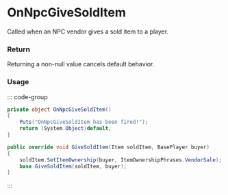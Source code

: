 <Badge type="danger" text="Carbon Compatible"/><Badge type="warning" text="Oxide Compatible"/>
# OnNpcGiveSoldItem
Called when an NPC vendor gives a sold item to a player.
### Return
Returning a non-null value cancels default behavior.

### Usage
::: code-group
```csharp [Example]
private object OnNpcGiveSoldItem()
{
	Puts("OnNpcGiveSoldItem has been fired!");
	return (System.Object)default;
}
```
```csharp [Source — Assembly-CSharp @ NPCVendingMachine]
public override void GiveSoldItem(Item soldItem, BasePlayer buyer)
{
	soldItem.SetItemOwnership(buyer, ItemOwnershipPhrases.VendorSale);
	base.GiveSoldItem(soldItem, buyer);
}

```
:::
